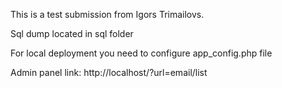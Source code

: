 This is a test submission from Igors Trimailovs.

Sql dump located in sql folder

For local deployment you need to configure app_config.php file

Admin panel link: http://localhost/?url=email/list
